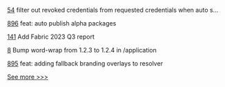 
[54](https://github.com/hyperledger/aries-framework-swift/pull/54) filter out revoked credentials from requested credentials when auto s…

[896](https://github.com/hyperledger/aries-mobile-agent-react-native/pull/896) feat: auto publish alpha packages

[141](https://github.com/hyperledger/toc/pull/141) Add Fabric 2023 Q3 report

[8](https://github.com/hyperledger-labs/nft-community-footprint/pull/8) Bump word-wrap from 1.2.3 to 1.2.4 in /application

[895](https://github.com/hyperledger/aries-mobile-agent-react-native/pull/895) feat: adding fallback branding overlays to resolver


[See more >>>](https://start-here.hyperledger.org/pull-requests)
